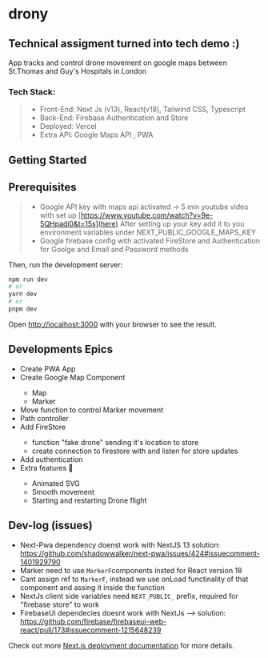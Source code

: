 # drony
## Technical assigment turned into tech demo :)
App tracks and control drone movement on google maps between St.Thomas and Guy's Hospitals in London

### Tech Stack: 
> - Front-End: Next Js (v13), React(v18), Tailwind CSS, Typescript
> - Back-End: Firebase Authentication and Store
> - Deployed: Vercel
> - Extra API: Google Maps API , PWA

## Getting Started

## Prerequisites 
>  - Google API key with maps api activated -> 5 min youtube video with set up [https://www.youtube.com/watch?v=9e-5QHpadi0&t=15s](here)
> After setting up your key add it to you environment variables under NEXT_PUBLIC_GOOGLE_MAPS_KEY
>  - Google firebase config with activated FireStore and Authentication for Goolge and Email and Password methods


Then, run the development server:

```bash
npm run dev
# or
yarn dev
# or
pnpm dev
```

Open [http://localhost:3000](http://localhost:3000) with your browser to see the result.


## Developments Epics

<ul>
  <li>Create PWA App</li>
  <li>Create Google Map Component </li>
    <ul>
      <li>Map</li>
      <li>Marker</li>
    </ul>
  <li>Move function to control Marker movement</li>
  <li>Path controller</li>
  <li>Add FireStore</li>
    <ul>
      <li>function "fake drone" sending it's location to store</li>
      <li>create connection to firestore with and listen for store updates</li>
    </ul>
  <li>Add authentication</li>
  <li> Extra features 🎉  </li>
   <ul>
      <li>Animated SVG</li>
      <li>Smooth movement</li>
      <li>Starting and restarting Drone flight</li>
    </ul>
  
</ul>

## Dev-log (issues)
- Next-Pwa dependency doenst work with NextJS 13 solution: https://github.com/shadowwalker/next-pwa/issues/424#issuecomment-1401929790
- Marker need to use ``MarkerF``components insted for React version 18
- Cant assign ref to ``MarkerF``, instead we use onLoad functinality of that component and assing it inside the function
- NextJs client side variables need ``NEXT_PUBLIC_`` prefix, required for "firebase store" to work
- FirebaseUi dependecies doesnt work with NextJs --> solution: https://github.com/firebase/firebaseui-web-react/pull/173#issuecomment-1215648239


Check out more [Next.js deployment documentation](https://nextjs.org/docs/deployment) for more details.
